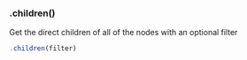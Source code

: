 ### .children()

Get the direct children of all of the nodes with an optional filter

```js
.children(filter)
```
